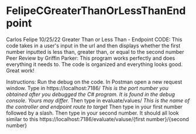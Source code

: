 # FelipeCGreaterThanOrLessThanEndpoint

Carlos Felipe
10/25/22
Greater Than or Less Than - Endpoint
CODE: This code takes in a user's input in the url and then displays whether the first number inputted is less than, greater than, or equal to the second number
Peer Review by Griffin Parker: This program works perfectly and does everything it needs to. The code is organized and everything looks good. Great work! 

Instructions: Run the debug on the code. 
In Postman open a new request window. 
Type in https://localhost:7186/ *This is the port number you obtained after you debugged the C# program. It is found in the debug console. Yours may differ.* 
Then type in evaluate/values/ *This is the name of the controller and endpoint route to target*
Then type in your first number followed by a slash.
Then type in your second number.
It should all look similar to this https://localhost:7186/evaluate/valuse/{first number}/{second number}
